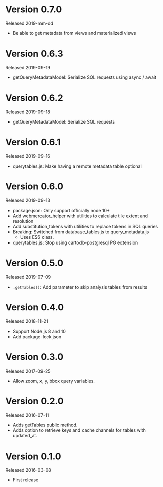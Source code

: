 # Version 0.7.0

Released 2019-mm-dd
  * Be able to get metadata from views and materialized views

# Version 0.6.3

Released 2019-09-19
  * getQueryMetadataModel: Serialize SQL requests using async / await

# Version 0.6.2

Released 2019-09-18
  * getQueryMetadataModel: Serialize SQL requests

# Version 0.6.1

Released 2019-09-16
  * querytables.js: Make having a remote metadata table optional

# Version 0.6.0

Released 2019-09-13
  * package.json: Only support officially node 10+
  * Add webmercator_helper with utilities to calculate tile extent and resolution
  * Add substitution_tokens with utilities to replace tokens in SQL queries
  * Breaking: Switched from database_tables.js to query_metadata.js
    * Uses ES6 class.
  * querytables.js: Stop using cartodb-postgresql PG extension

# Version 0.5.0

Released 2019-07-09
 * `.getTables()`: Add parameter to skip analysis tables from results


# Version 0.4.0

Released 2018-11-21

 * Support Node.js 8 and 10
 * Add package-lock.json


# Version 0.3.0

Released 2017-09-25

 * Allow zoom, x, y, bbox query variables.


# Version 0.2.0

Released 2016-07-11

 * Adds getTables public method.
 * Adds option to retrieve keys and cache channels for tables with updated_at.


# Version 0.1.0

Released 2016-03-08

 * First release
